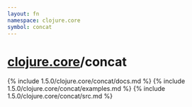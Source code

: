 ```yaml
---
layout: fn
namespace: clojure.core
symbol: concat
---
```


# [clojure.core](../)/concat

{% include 1.5.0/clojure.core/concat/docs.md %}
{% include 1.5.0/clojure.core/concat/examples.md %}
{% include 1.5.0/clojure.core/concat/src.md %}

